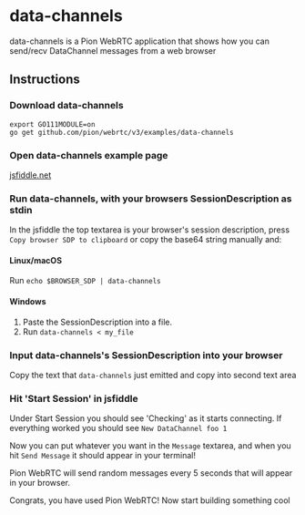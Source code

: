 # data-channels
data-channels is a Pion WebRTC application that shows how you can send/recv DataChannel messages from a web browser

## Instructions
### Download data-channels
```
export GO111MODULE=on
go get github.com/pion/webrtc/v3/examples/data-channels
```

### Open data-channels example page
[jsfiddle.net](https://jsfiddle.net/e41tgovp/)

### Run data-channels, with your browsers SessionDescription as stdin
In the jsfiddle the top textarea is your browser's session description, press `Copy browser SDP to clipboard` or copy the base64 string manually and:
#### Linux/macOS
Run `echo $BROWSER_SDP | data-channels`
#### Windows
1. Paste the SessionDescription into a file.
1. Run `data-channels < my_file`

### Input data-channels's SessionDescription into your browser
Copy the text that `data-channels` just emitted and copy into second text area

### Hit 'Start Session' in jsfiddle
Under Start Session you should see 'Checking' as it starts connecting. If everything worked you should see `New DataChannel foo 1`

Now you can put whatever you want in the `Message` textarea, and when you hit `Send Message` it should appear in your terminal!

Pion WebRTC will send random messages every 5 seconds that will appear in your browser.

Congrats, you have used Pion WebRTC! Now start building something cool
